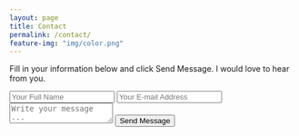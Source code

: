```yaml
---
layout: page
title: Contact
permalink: /contact/
feature-img: "img/color.png"
---
```


Fill in your information below and click Send Message. I would love to hear from you.

<form action="https://getsimpleform.com/messages?form_api_token=b41db25c473e54017d99f474a5dfc60a" method="post">
<!-- the redirect_to is optional, the form will redirect to the referrer on submission -->
  <input type='hidden' name='redirect_to' value='http://JayneMuir.github.io/thank-you' />
  <input type='text' name='name' placeholder='Your Full Name' />
  <input type='email' name='email' placeholder='Your E-mail Address' />
  <textarea name='message' placeholder='Write your message ...'></textarea>
  <input type='submit' value='Send Message' />
</form>